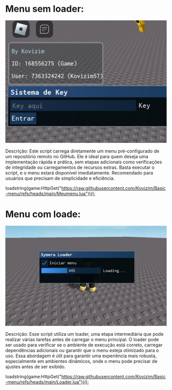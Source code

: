 # Menu sem loader:

![Imgui](Screenshot_20241012_221303_Roblox.jpg)

Descrição:
Este script carrega diretamente um menu pré-configurado de um repositório remoto no GitHub. Ele é ideal para quem deseja uma implementação rápida e prática, sem etapas adicionais como verificações de integridade ou carregamentos de recursos extras. Basta executar o script, e o menu estará disponível imediatamente. Recomendado para usuários que precisam de simplicidade e eficiência.


loadstring(game:HttpGet("https://raw.githubusercontent.com/Kovizim/Basic-menu/refs/heads/main/Meumenu.lua"))();


# Menu com loade:

![Imgui](Screenshot_20241014_145015_Roblox.jpg)

Descrição:
Esse script utiliza um loader, uma etapa intermediária que pode realizar várias tarefas antes de carregar o menu principal. O loader pode ser usado para verificar se o ambiente de execução está correto, carregar dependências adicionais ou garantir que o menu esteja otimizado para o uso. Essa abordagem é útil para garantir uma experiência mais robusta, especialmente em ambientes dinâmicos, onde o menu pode precisar de ajustes antes de ser exibido.


loadstring(game:HttpGet("https://raw.githubusercontent.com/Kovizim/Basic-menu/refs/heads/main/Loader.lua"))();
